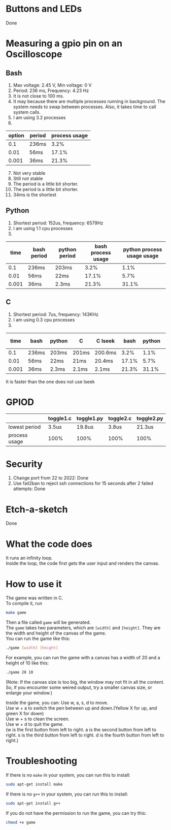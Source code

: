 # Buttons and LEDs
Done

# Measuring a gpio pin on an Oscilloscope
## Bash
1. Max voltage: 2.45 V, Min voltage: 0 V
2. Period: 236 ms, Frequency: 4.23 Hz
3. It is not close to 100 ms.
4. It may because there are multiple processes running in background. The system needs to swap between processes. Also, it takes time to call system calls.
5. I am using 3.2 processes
6. 
| option | period | process usage |
| ---- | ------ | ------------- |
| 0.1 | 236ms | 3.2% |
| 0.01 | 56ms | 17.1% |
| 0.001 | 36ms | 21.3% |
7. Not very stable
8. Still not stable
9. The period is a little bit shorter.
10. The period is a little bit shorter.
11. 34ms is the shortest 

## Python
1. Shortest period: 152us, frequency: 6579Hz
2. I am using 1.1 cpu processes
3. 
| time | bash period | python period | bash process usage | python process usage usage |
| ---- | ------ | ------------- | --- | --- |
| 0.1 | 236ms | 203ms | 3.2% | 1.1%
| 0.01 | 56ms | 22ms | 17.1% | 5.7%
| 0.001 | 36ms | 2.3ms| 21.3% | 31.1%

## C
1. Shortest period: 7us, frequency: 143KHz
2. I am using 0.3 cpu processes
3. 
| time | bash | python | C | C lseek | bash | python | C | C lseek
| ---- | ------ | ------------- | --- | --- | --- | --- | --- | --- |
| 0.1 | 236ms | 203ms | 201ms | 200.6ms |  3.2% | 1.1% | 0.3% | 0.3%
| 0.01 | 56ms | 22ms | 21ms | 20.4ms | 17.1% | 5.7% | 2.9% | 2.9%
| 0.001 | 36ms | 2.3ms | 2.1ms | 2.1ms | 21.3% | 31.1% | 13.2% | 12.1%

It is faster than the one does not use lseek

# GPIOD

|    | toggle1.c | toggle1.py | toggle2.c | toggle2.py |
| --- | --- | --- | --- | --- |
| lowest period | 3.5us | 19.8us | 3.8us | 21.3us |  
| process usage | 100% | 100% | 100% | 100% 

# Security
1. Change port from 22 to 2022: Done
3. Use fail2ban to reject ssh connections for 15 seconds after 2 failed attempts: Done

# Etch-a-sketch
Done


# What the code does
It runs an infinity loop.  
Inside the loop, the code first gets the user input and renders the canvas.  

# How to use it
The game was written in C.  
To compile it, run  

```bash
make game
```

Then a file called `game` will be generated.  
The `game` takes two parameters, which are `[width]` and `[height]`. They are the width and height of the canvas of the game.  
You can run the game like this:  
```bash
./game [width] [height] 
```
For example, you can run the game with a canvas has a width of 20 and a height of 10 like this:
```bash
./game 20 10
```

(Note: If the canvas size is too big, the window may not fit in all the content. So, if you encounter some weired output, try a smaller canvas size, or enlarge your window.) 

Inside the game, you can:
Use w, a, s, d to move.  
Use w + a to switch the pen between up and down.(Yellow X for up, and green X for down)  
Use w + s to clean the screen.  
Use w + d to quit the game.  
(w is the first button from left to right. a is the second button from left to right. s is the third button from left to right. d is the fourth button from left to right.)

# Troubleshooting
If there is no `make` in your system, you can run this to install:
```bash
sudo apt-get install make
```

If there is no `g++` in your system, you can run this to install:
```bash
sudo apt-get install g++
```

If you do not have the permission to run the game, you can try this:
```bash
chmod +x game
```
